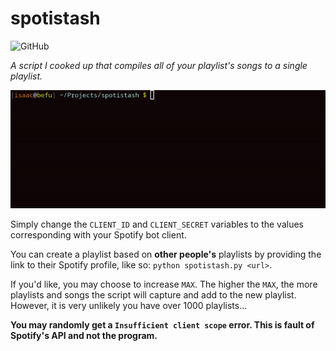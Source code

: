 # spotistash

![GitHub](https://img.shields.io/github/license/jibstack64/spotistash) 

*A script I cooked up that compiles all of your playlist's songs to a single playlist.*

![image](https://github.com/jibstack64/spotistash/blob/master/preview.gif)

Simply change the `CLIENT_ID` and `CLIENT_SECRET` variables to the values corresponding with your Spotify bot client.

You can create a playlist based on **other people's** playlists by providing the link to their Spotify profile, like so: `python spotistash.py <url>`.

If you'd like, you may choose to increase `MAX`. The higher the `MAX`, the more playlists and songs the script will capture and add to the new playlist. However, it is very unlikely you have over 1000 playlists...

**You may randomly get a `Insufficient client scope` error. This is fault of Spotify's API and not the program.**

